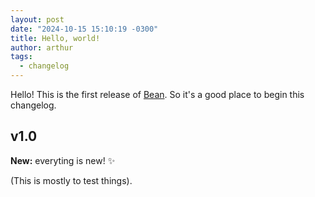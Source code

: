 ```yaml
---
layout: post
date: "2024-10-15 15:10:19 -0300"
title: Hello, world!
author: arthur
tags:
  - changelog
---
```


Hello! This is the first release of [Bean](https://github.com/esporo/bean). So it's a good place to begin this changelog.

## v1.0

**New:** everyting is new! ✨

(This is mostly to test things).
